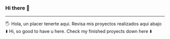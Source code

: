 ### Hi there 👋

________________________
🖐️ Hola, un placer tenerte aqui. Revisa mis proyectos realizados aqui abajo ⬇️ Hi, so good to have u here. Check my finished proyects down here ⬇️
